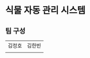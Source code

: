 # 식물 자동 관리 시스템

<h2>팀 구성</h2>

<table>
  <tr>
    <td>김정호</td>
    <td>김한빈</td>
  </tr>
  <tr>
    <td></td>
    <td></td>
  </tr>
</table>






